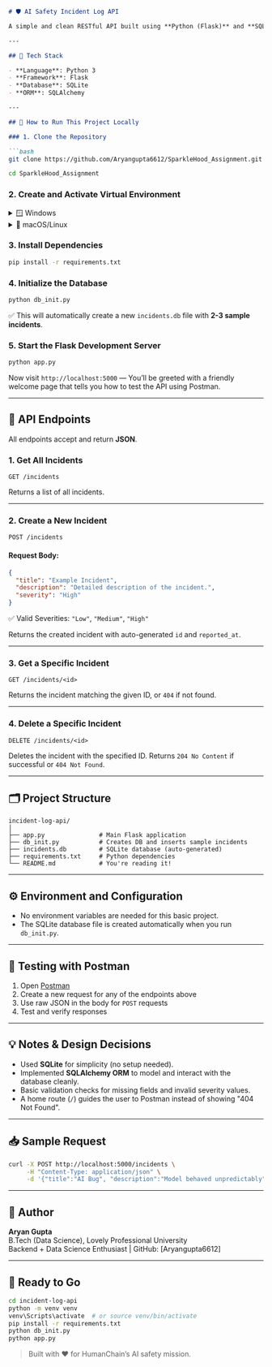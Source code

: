 

```markdown
# 🛡️ AI Safety Incident Log API

A simple and clean RESTful API built using **Python (Flask)** and **SQLite** to log and manage hypothetical AI safety incidents. This project is created as part of a backend take-home assignment for **HumanChain**, an AI safety-focused startup.

---

## 📌 Tech Stack

- **Language**: Python 3
- **Framework**: Flask
- **Database**: SQLite
- **ORM**: SQLAlchemy

---

## 🚀 How to Run This Project Locally

### 1. Clone the Repository

```bash
git clone https://github.com/Aryangupta6612/SparkleHood_Assignment.git
```

```bash
cd SparkleHood_Assignment
```

### 2. Create and Activate Virtual Environment

<details>
<summary>🪟 Windows</summary>

```bash
python -m venv venv
venv\Scripts\activate
```

</details>

<details>
<summary>🐧 macOS/Linux</summary>

```bash
python3 -m venv venv
source venv/bin/activate
```

</details>

### 3. Install Dependencies

```bash
pip install -r requirements.txt
```

### 4. Initialize the Database

```bash
python db_init.py
```

✅ This will automatically create a new `incidents.db` file with **2-3 sample incidents**.

### 5. Start the Flask Development Server

```bash
python app.py
```

Now visit `http://localhost:5000` — You’ll be greeted with a friendly welcome page that tells you how to test the API using Postman.

---

## 📮 API Endpoints

All endpoints accept and return **JSON**.

### 1. Get All Incidents

```http
GET /incidents
```

Returns a list of all incidents.

---

### 2. Create a New Incident

```http
POST /incidents
```

#### Request Body:

```json
{
  "title": "Example Incident",
  "description": "Detailed description of the incident.",
  "severity": "High"
}
```

✅ Valid Severities: `"Low"`, `"Medium"`, `"High"`

Returns the created incident with auto-generated `id` and `reported_at`.

---

### 3. Get a Specific Incident

```http
GET /incidents/<id>
```

Returns the incident matching the given ID, or `404` if not found.

---

### 4. Delete a Specific Incident

```http
DELETE /incidents/<id>
```

Deletes the incident with the specified ID. Returns `204 No Content` if successful or `404 Not Found`.

---

## 🗂️ Project Structure

```
incident-log-api/
│
├── app.py               # Main Flask application
├── db_init.py           # Creates DB and inserts sample incidents
├── incidents.db         # SQLite database (auto-generated)
├── requirements.txt     # Python dependencies
└── README.md            # You're reading it!
```

---

## ⚙️ Environment and Configuration

- No environment variables are needed for this basic project.
- The SQLite database file is created automatically when you run `db_init.py`.

---

## 🧪 Testing with Postman

1. Open [Postman](https://www.postman.com/)
2. Create a new request for any of the endpoints above
3. Use raw JSON in the body for `POST` requests
4. Test and verify responses

---

## 💡 Notes & Design Decisions

- Used **SQLite** for simplicity (no setup needed).
- Implemented **SQLAlchemy ORM** to model and interact with the database cleanly.
- Basic validation checks for missing fields and invalid severity values.
- A home route (`/`) guides the user to Postman instead of showing "404 Not Found".

---

## 📥 Sample Request

```bash
curl -X POST http://localhost:5000/incidents \
     -H "Content-Type: application/json" \
     -d '{"title":"AI Bug", "description":"Model behaved unpredictably", "severity":"High"}'
```

---

## 🙌 Author

**Aryan Gupta**  
B.Tech (Data Science), Lovely Professional University  
Backend + Data Science Enthusiast | GitHub: [Aryangupta6612]

---

## 🏁 Ready to Go

```bash
cd incident-log-api
python -m venv venv
venv\Scripts\activate  # or source venv/bin/activate
pip install -r requirements.txt
python db_init.py
python app.py
```

> Built with ❤️ for HumanChain’s AI safety mission.